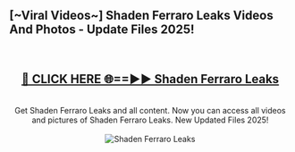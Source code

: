 <h2>[~Viral Videos~] Shaden Ferraro Leaks Videos And Photos - Update Files 2025!</h2>
<br>
<div align="center">
<h2><a href="https://top-ai-tools.click/QrbHav" rel="nofollow">🔴 CLICK HERE 🌐==►► Shaden Ferraro Leaks</a></h2>
<br>
Get Shaden Ferraro Leaks and all content. Now you can access all videos and pictures of Shaden Ferraro Leaks. New Updated Files 2025!
<br>
<br>
<a href="https://top-ai-tools.click/QrbHav" rel="nofollow" data-target="animated-image.originalLink"><img src="https://i.ibb.co.com/WyWwxjT/player-gif2.gif" alt="Shaden Ferraro Leaks" style="max-width: 100%; display: inline-block;" data-target="animated-image.originalImage"></a>
</div>
<br>